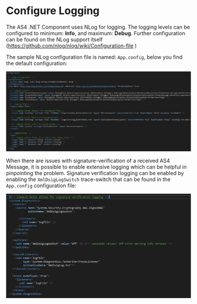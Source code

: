 # Configure Logging

The AS4 .NET Component uses NLog for logging. The logging levels can be configured to minimum: **Info**, and maximum: **Debug**. Further configuration can be found on the NLog support itself (https://github.com/nlog/nlog/wiki/Configuration-file )

The sample NLog configuration file is named: `App.config`, below you find the default configuration:

![app-config](app.config.png)

When there are issues with signature-verification of a received AS4 Message, it is possible to enable extensive logging which can be helpful in pinpointing the problem.
Signature verification logging can be enabled by enabling the `XmlDsigLogSwitch` trace-switch that can be found in the `App.config` configuration file:

![app-config-details](app.config-detail.png)

